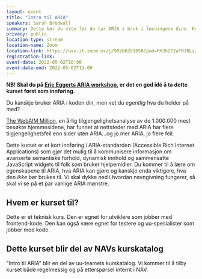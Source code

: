 ```yaml
---
layout: event
title: "Intro til ARIA"
speakers: Sarah Brodwall
summary: Dette bør du vite før du tar ARIA i bruk i løsningene dine. Kurset blir en del av NAVs interne kurskatalog.
privacy: public
location-type: stream
location-name: Zoom
location-link: https://nav-it.zoom.us/j/99266251058?pwd=RHJhZEIwTHJBLzZUcUJJSFN4a2pDdz09
registration-link: 
event-date: 2022-05-02T10:00
event-date-end: 2022-05-02T11:00
---
```

**NB! Skal du på [Eric Eggerts ARIA workshop](aria-workshop.html), er det en god idé å ta dette kurset først som innføring.**

Du kanskje bruker ARIA i koden din, men vet du _egentlig_ hva du holder på med?

[The WebAIM Million](https://webaim.org/projects/million/), en årlig tilgjengelighetsanalyse av de 1.000.000 mest besøkte hjemmesidene, har funnet at nettsteder med ARIA har flere tilgjengelighetsfeil enn sider uten ARIA...og jo mer ARIA, jo flere feil.  

Dette kurset er et kort innføring i ARIA-standarden (Accessible Rich Internet Applications) som gjør det mulig til å kommunisere informasjon om avanserte semantiske forhold, dynamisk innhold og sammensatte JavaScript widgets til folk som bruker hjelpemidler.  Du kommer til å lære om egenskapene til ARIA, hva ARIA kan gjøre og kanskje enda viktigere, hva den _ikke_ bør brukes til.  Vi skal dykke ned i hvordan navngivning fungerer, så skal vi se på et par vanlige ARIA mønstre.

## Hvem er kurset til?
Dette er et teknisk kurs.  Den er egnet for utviklere som jobber med frontend-kode.  Den kan også være egnet for testere og uu-spesialister som jobber med kode. 


## Dette kurset blir del av NAVs kurskatalog
"Intro til ARIA" blir en del av uu-teamets kurskatalog.  Vi kommer til å tilby kurset både regelmessig og på etterspørsel internt i NAV.  
